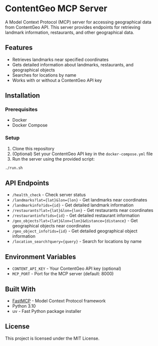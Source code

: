 # ContentGeo MCP Server

A Model Context Protocol (MCP) server for accessing geographical data from ContentGeo API. This server provides endpoints for retrieving landmark information, restaurants, and other geographical data.

## Features

- Retrieves landmarks near specified coordinates
- Gets detailed information about landmarks, restaurants, and geographical objects
- Searches for locations by name
- Works with or without a ContentGeo API key

## Installation

### Prerequisites

- Docker
- Docker Compose

### Setup

1. Clone this repository
2. (Optional) Set your ContentGeo API key in the `docker-compose.yml` file
3. Run the server using the provided script:

```bash
./run.sh
```

## API Endpoints

- `/health_check` - Check server status
- `/landmarks?lat={lat}&lon={lon}` - Get landmarks near coordinates
- `/landmarkinfo?ids={id}` - Get detailed landmark information
- `/restaurants?lat={lat}&lon={lon}` - Get restaurants near coordinates
- `/restaurantinfo?ids={id}` - Get detailed restaurant information
- `/geo_objects?lat={lat}&lon={lon}&distance={distance}` - Get geographical objects near coordinates
- `/geo_object_info?ids={id}` - Get detailed geographical object information
- `/location_search?query={query}` - Search for locations by name

## Environment Variables

- `CONTENT_API_KEY` - Your ContentGeo API key (optional)
- `MCP_PORT` - Port for the MCP server (default: 8000)

## Built With

- [FastMCP](https://github.com/TabbyML/FastMCP) - Model Context Protocol framework
- Python 3.10
- uv - Fast Python package installer

## License

This project is licensed under the MIT License. 